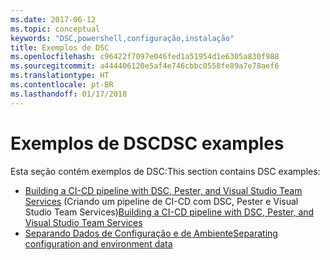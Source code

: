 ```yaml
---
ms.date: 2017-06-12
ms.topic: conceptual
keywords: "DSC,powershell,configuração,instalação"
title: Exemplos de DSC
ms.openlocfilehash: c96422f7097e046fed1a51954d1e6305a830f988
ms.sourcegitcommit: a444406120e5af4e746cbbc0558fe89a7e78aef6
ms.translationtype: HT
ms.contentlocale: pt-BR
ms.lasthandoff: 01/17/2018
---
```

# <a name="dsc-examples"></a><span data-ttu-id="a106a-103">Exemplos de DSC</span><span class="sxs-lookup"><span data-stu-id="a106a-103">DSC examples</span></span>

<span data-ttu-id="a106a-104">Esta seção contém exemplos de DSC:</span><span class="sxs-lookup"><span data-stu-id="a106a-104">This section contains DSC examples:</span></span>

- <span data-ttu-id="a106a-105">[Building a CI-CD pipeline with DSC, Pester, and Visual Studio Team Services](dscCiCd.md) (Criando um pipeline de CI-CD com DSC, Pester e Visual Studio Team Services)</span><span class="sxs-lookup"><span data-stu-id="a106a-105">[Building a CI-CD pipeline with DSC, Pester, and Visual Studio Team Services](dscCiCd.md)</span></span>
- [<span data-ttu-id="a106a-106">Separando Dados de Configuração e de Ambiente</span><span class="sxs-lookup"><span data-stu-id="a106a-106">Separating configuration and environment data</span></span>](separatingEnvData.md)

